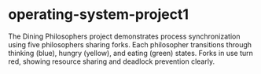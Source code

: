 # operating-system-project1
The Dining Philosophers project demonstrates process synchronization using five philosophers sharing forks. Each philosopher transitions through thinking (blue), hungry (yellow), and eating (green) states. Forks in use turn red, showing resource sharing and deadlock prevention clearly.

